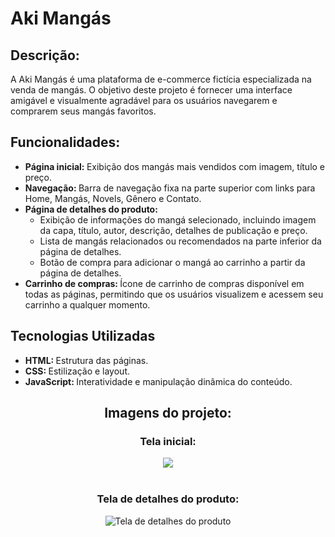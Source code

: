 <h1>Aki Mangás</h1>
<h2>Descrição:</h2>
<p>A Aki Mangás é uma plataforma de e-commerce fictícia especializada na venda de mangás. O objetivo deste projeto é fornecer uma interface amigável e visualmente agradável para os usuários navegarem e comprarem seus mangás favoritos.</p>

<h2>Funcionalidades: </h2>
<ul>
  <li> <strong> Página inicial: </strong> Exibição dos mangás mais vendidos com imagem, título e preço. </li>
  <li> <strong> Navegação: </strong> Barra de navegação fixa na parte superior com links para Home, Mangás, Novels, Gênero e Contato. </li>
  <li> <strong> Página de detalhes do produto: </strong> 
    <ul> 
      <li> Exibição de informações do mangá selecionado, incluindo imagem da capa, título, autor, descrição, detalhes de publicação e preço. </li>
      <li> Lista de mangás relacionados ou recomendados na parte inferior da página de detalhes. </li>
      <li> Botão de compra para adicionar o mangá ao carrinho a partir da página de detalhes. </li>
    </ul>
  </li>
  <li> <strong> Carrinho de compras: </strong> Ícone de carrinho de compras disponível em todas as páginas, permitindo que os usuários visualizem e acessem seu carrinho a qualquer momento. </li>
</ul>  

<h2>Tecnologias Utilizadas</h2>
<ul>
  <li> <strong> HTML: </strong> Estrutura das páginas. </li>
  <li> <strong> CSS: </strong> Estilização e layout. </li> 
  <li> <strong> JavaScript: </strong> Interatividade e manipulação dinâmica do conteúdo. </li>
</ul> 

<div align="center">

 <h2> Imagens do projeto: </h2>
  <h3> Tela inicial: </h3>
    <img src="https://github.com/user-attachments/assets/84fa5ea2-ae6a-45f1-9f1f-b83764f5abb5"> <br> <br>

 <h3> Tela de detalhes do produto: </h3>   
    <img src="https://github.com/user-attachments/assets/7709d445-f2c4-4c55-91fc-d5970e8fe628" alt="Tela de detalhes do produto">

</div>
